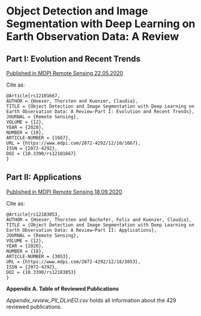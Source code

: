 # Object Detection and Image Segmentation with Deep Learning on Earth Observation Data: A Review

## Part I: Evolution and Recent Trends

[Published in MDPI Remote Sensing 22.05.2020](https://www.mdpi.com/2072-4292/12/10/1667)

Cite as:

```{css eval=FALSE}
@Article{rs12101667,
AUTHOR = {Hoeser, Thorsten and Kuenzer, Claudia},
TITLE = {Object Detection and Image Segmentation with Deep Learning on Earth Observation Data: A Review-Part I: Evolution and Recent Trends},
JOURNAL = {Remote Sensing},
VOLUME = {12},
YEAR = {2020},
NUMBER = {10},
ARTICLE-NUMBER = {1667},
URL = {https://www.mdpi.com/2072-4292/12/10/1667},
ISSN = {2072-4292},
DOI = {10.3390/rs12101667}
}
```

## Part II: Applications

[Published in MDPI Remote Sensing 18.09.2020](https://www.mdpi.com/2072-4292/12/18/3053)

Cite as:

```{css eval=FALSE}
@Article{rs12183053,
AUTHOR = {Hoeser, Thorsten and Bachofer, Felix and Kuenzer, Claudia},
TITLE = {Object Detection and Image Segmentation with Deep Learning on Earth Observation Data: A Review—Part II: Applications},
JOURNAL = {Remote Sensing},
VOLUME = {12},
YEAR = {2020},
NUMBER = {18},
ARTICLE-NUMBER = {3053},
URL = {https://www.mdpi.com/2072-4292/12/18/3053},
ISSN = {2072-4292},
DOI = {10.3390/rs12183053}
}
```

**Appendix A. Table of Reviewed Publications**

*Appendix_review_PII_DLinEO.csv* holds all information about the 429 reviewed publications.
